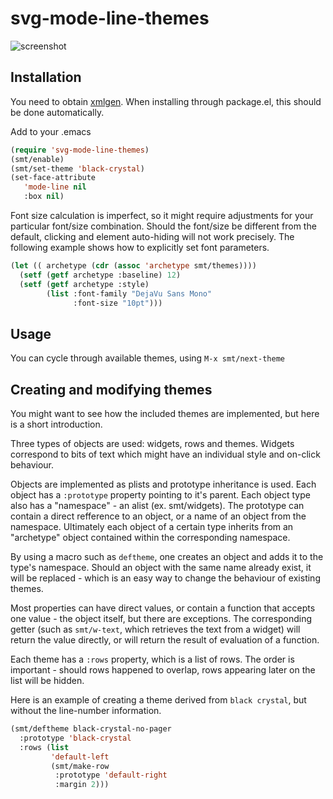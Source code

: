 # svg-mode-line-themes
![screenshot](https://github.com/sabof/svg-mode-line-themes/raw/master/screenshot.png)

## Installation

You need to obtain [xmlgen](https://github.com/philjackson/xmlgen). When
installing through package.el, this should be done automatically.

Add to your .emacs

```lisp
(require 'svg-mode-line-themes)
(smt/enable)
(smt/set-theme 'black-crystal)
(set-face-attribute
   'mode-line nil
   :box nil)
```
Font size calculation is imperfect, so it might require adjustments for your
particular font/size combination. Should the font/size be different from the
default, clicking and element auto-hiding will not work precisely. The
following example shows how to explicitly set font parameters.

```lisp
(let (( archetype (cdr (assoc 'archetype smt/themes))))
  (setf (getf archetype :baseline) 12)
  (setf (getf archetype :style)
        (list :font-family "DejaVu Sans Mono"
              :font-size "10pt")))
```

## Usage

You can cycle through available themes, using `M-x smt/next-theme`

## Creating and modifying themes

You might want to see how the included themes are implemented, but here is a
short introduction.

Three types of objects are used: widgets, rows and themes. Widgets correspond to
bits of text which might have an individual style and on-click behaviour.

Objects are implemented as plists and prototype inheritance is used. Each object
has a `:prototype` property pointing to it's parent. Each object type also has a
"namespace" - an alist (ex. smt/widgets). The prototype can contain a direct
refference to an object, or a name of an object from the namespace. Ultimately
each object of a certain type inherits from an "archetype" object contained
within the corresponding namespace.

By using a macro such as `deftheme`, one creates an object and adds it to the
type's namespace. Should an object with the same name already exist, it will be
replaced - which is an easy way to change the behaviour of existing themes.

Most properties can have direct values, or contain a function that accepts one
value - the object itself, but there are exceptions. The corresponding getter
(such as `smt/w-text`, which retrieves the text from a widget) will return the
value directly, or will return the result of evaluation of a function.

Each theme has a `:rows` property, which is a list of rows. The order is
important - should rows happened to overlap, rows appearing later on the list
will be hidden.

Here is an example of creating a theme derived from `black crystal`, but without
the line-number information.

```lisp
(smt/deftheme black-crystal-no-pager
  :prototype 'black-crystal
  :rows (list
         'default-left
         (smt/make-row
          :prototype 'default-right
          :margin 2)))
```
